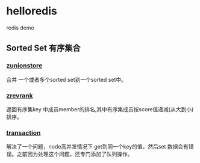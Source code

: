 # helloredis
redis demo


## Sorted Set 有序集合
### [zunionstore](sortedset/zunionstore/index.md)

合并 一个或者多个sorted set到一个sorted set中。

### [zrevrank](sortedset/zrevrank/index.md)

返回有序集key 中成员member的排名,其中有序集成员按score值递减(从大到小)排序。


### [transaction](transaction/index.md)
解决了一个问题，node高并发情况下 get到同一个key的值，然后set 数据会有错误。之前因为处理这个问题，还专门添加了队列操作。

